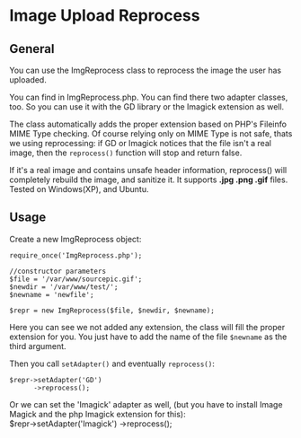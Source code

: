 Image Upload Reprocess
=====================

General
-------
You can use the ImgReprocess class to reprocess the image the user has uploaded.

You can find in ImgReprocess.php. You can find there two adapter classes, too. So you can use it with the GD library or the Imagick extension as well.

The class automatically adds the proper extension based on PHP's Fileinfo MIME Type checking. Of course relying only on MIME Type is not safe, thats we using reprocessing: if GD or Imagick notices that the file isn't a real image, then the `reprocess()` function will stop and return false. 

If it's a real image and contains unsafe header information, reprocess() will completely rebuild the image, and sanitize it. It supports **.jpg .png .gif** files. Tested on Windows(XP), and Ubuntu.

Usage
-----

Create a new ImgReprocess object:
	

	require_once('ImgReprocess.php');

	//constructor parameters
	$file = '/var/www/sourcepic.gif';
	$newdir = '/var/www/test/';
	$newname = 'newfile';

	$repr = new ImgReprocess($file, $newdir, $newname);

    
Here you can see we not added any extension, the class will fill the proper extension for you. You just have to add the name of the file `$newname` as the third argument.

Then you call `setAdapter()` and eventually `reprocess()`:

	$repr->setAdapter('GD')
          ->reprocess();

Or we can set the 'Imagick' adapter as well, (but you have to install Image Magick and the php Imagick extension for this):  
	$repr->setAdapter('Imagick')
	     ->reprocess();
